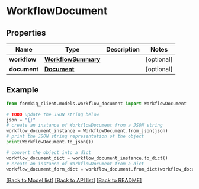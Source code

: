 # WorkflowDocument


## Properties

Name | Type | Description | Notes
------------ | ------------- | ------------- | -------------
**workflow** | [**WorkflowSummary**](WorkflowSummary.md) |  | [optional] 
**document** | [**Document**](Document.md) |  | [optional] 

## Example

```python
from formkiq_client.models.workflow_document import WorkflowDocument

# TODO update the JSON string below
json = "{}"
# create an instance of WorkflowDocument from a JSON string
workflow_document_instance = WorkflowDocument.from_json(json)
# print the JSON string representation of the object
print(WorkflowDocument.to_json())

# convert the object into a dict
workflow_document_dict = workflow_document_instance.to_dict()
# create an instance of WorkflowDocument from a dict
workflow_document_form_dict = workflow_document.from_dict(workflow_document_dict)
```
[[Back to Model list]](../README.md#documentation-for-models) [[Back to API list]](../README.md#documentation-for-api-endpoints) [[Back to README]](../README.md)


